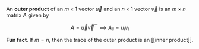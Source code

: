 An **outer product** of an $m \times 1$ vector $\vec{u}$ and an $n \times 1$ vector $\vec{v}$ is an $m \times n$ matrix $A$ given by

$$
A = \vec{u}\vec{v}^\top \implies A_{ij} = u_i v_j
$$


**Fun fact**. If $m=n$, then the trace of the outer product is an [[inner product]].